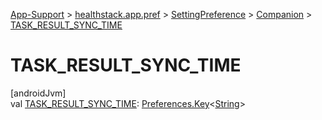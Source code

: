 
[App-Support](../../../../index.html) > [healthstack.app.pref](../../index.html) > [SettingPreference](../index.html) > [Companion](index.html) > [TASK_RESULT_SYNC_TIME](-t-a-s-k_-r-e-s-u-l-t_-s-y-n-c_-t-i-m-e.html)



# TASK_RESULT_SYNC_TIME



[androidJvm]\
val [TASK_RESULT_SYNC_TIME](-t-a-s-k_-r-e-s-u-l-t_-s-y-n-c_-t-i-m-e.html): [Preferences.Key](https://developer.android.com/reference/kotlin/androidx/datastore/preferences/core/Preferences.Key.html)&lt;[String](https://kotlinlang.org/api/latest/jvm/stdlib/kotlin/-string/index.html)&gt;




